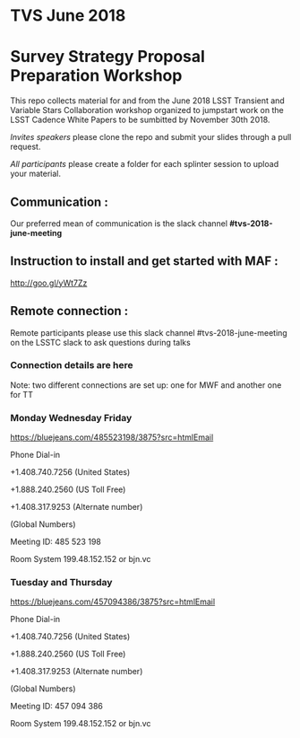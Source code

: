 # TVS June 2018 
# Survey Strategy Proposal Preparation Workshop


This repo collects material for and from the June 2018 LSST Transient and Variable Stars Collaboration workshop organized to jumpstart work on the LSST Cadence White Papers to be sumbitted by November 30th 2018.

*Invites speakers* please clone the repo and submit your slides through a pull request.

*All participants* please create a folder for each splinter session to upload your material.

## Communication :  

Our preferred mean of communication is the slack channel **#tvs-2018-june-meeting**


## Instruction to install and get started with MAF :

http://goo.gl/yWt7Zz


## Remote connection :

Remote participants please use this slack channel #tvs-2018-june-meeting on the LSSTC slack to ask questions during talks

### Connection details are here

Note: two different connections are set up: one for MWF and another one for TT

### Monday Wednesday Friday

https://bluejeans.com/485523198/3875?src=htmlEmail

Phone Dial-in

+1.408.740.7256 (United States)

+1.888.240.2560 (US Toll Free)

+1.408.317.9253 (Alternate number)

(Global Numbers)

Meeting ID: 485 523 198

Room System 
199.48.152.152 or bjn.vc


### Tuesday and Thursday
https://bluejeans.com/457094386/3875?src=htmlEmail

Phone Dial-in

+1.408.740.7256 (United States)

+1.888.240.2560 (US Toll Free)

+1.408.317.9253 (Alternate number)

(Global Numbers)

Meeting ID: 457 094 386

Room System 199.48.152.152 or bjn.vc
